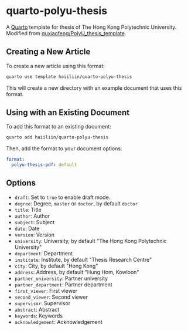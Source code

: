 # quarto-polyu-thesis

A [Quarto](https://quarto.org/) template for thesis of The Hong Kong Polytechnic University. Modified from [quxiaofeng/PolyU_thesis_template](https://github.com/quxiaofeng/PolyU_thesis_template).

## Creating a New Article

To create a new article using this format:

```bash
quarto use template haiiliin/quarto-polyu-thesis
```

This will create a new directory with an example document that uses this format.

## Using with an Existing Document

To add this format to an existing document:

```bash
quarto add haiiliin/quarto-polyu-thesis
```

Then, add the format to your document options:

```yaml
format:
  polyu-thesis-pdf: default
```

## Options

- `draft`: Set to `true` to enable draft mode.
- `degree`: Degree, `master` or `doctor`, by default `doctor`
- `title`: Title
- `author`: Author
- `subject`: Subject
- `date`: Date
- `version`: Version
- `university`: University, by default "The Hong Kong Polytechnic University"
- `department`: Department
- `institute`: Institute, by default "Thesis Research Centre"
- `city`: City, by default "Hong Kong"
- `address`: Address, by default "Hung Hom, Kowloon"
- `partner_university`: Partner university
- `partner_department`: Partner department
- `first_viewer`: First viewer
- `second_viewer`: Second viewer
- `supervisor`: Supervisor
- `abstract`: Abstract
- `keywords`: Keywords
- `acknowledgement`: Acknowledgement

